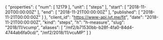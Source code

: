 {
  "properties": {
    "num": [
      12179
    ],
    "unit": [
      "steps"
    ],
    "start": [
      "2018-11-20T00:00:00Z"
    ],
    "end": [
      "2018-11-21T00:00:00Z"
    ],
    "published": [
      "2018-11-21T00:00:00Z"
    ]
  },
  "client_id": "https://www-api.jvt.me/fit",
  "date": "2018-11-21T00:00:00Z",
  "kind": "steps",
  "h": "h-measure",
  "slug": "2018/11/vcump",
  "aliases": [
    "/mf2/b71530bb-b28f-4fa0-84d4-4744ab6fa0cd/",
    "/mf2/2018/11/vcuMP"
  ]
}
